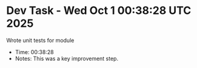 # Dev Task - Wed Oct  1 00:38:28 UTC 2025
Wrote unit tests for module
- Time: 00:38:28
- Notes: This was a key improvement step.
